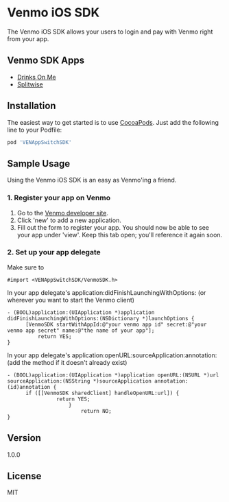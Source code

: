 Venmo iOS SDK
=========

The Venmo iOS SDK allows your users to login and pay with Venmo right from your app.

Venmo SDK Apps
----

* [Drinks On Me](https://github.com/venmo/drinks-on-me)
* [Splitwise](http://splitwise.com/)

Installation
----

The easiest way to get started is to use [CocoaPods](http://cocoapods.org/). Just add the following line to your Podfile:

```ruby
pod 'VENAppSwitchSDK'
```

Sample Usage
----
Using the Venmo iOS SDK is an easy as Venmo'ing a friend.

### 1. Register your app on Venmo
1. Go to the [Venmo developer site](https://venmo.com/account/settings/developers).
2. Click 'new' to add a new application.
3. Fill out the form to register your app. You should now be able to see your app under 'view'. Keep this tab open; you'll reference it again soon.

### 2. Set up your app delegate

Make sure to
```obj-c
#import <VENAppSwitchSDK/VenmoSDK.h>
```
In your app delegate's application:didFinishLaunchingWithOptions: (or wherever you want to start the Venmo client)
```obj-c
- (BOOL)application:(UIApplication *)application didFinishLaunchingWithOptions:(NSDictionary *)launchOptions {
      [VenmoSDK startWithAppId:@"your venmo app id" secret:@"your venmo app secret" name:@"the name of your app"];
          return YES;
}
```

In your app delegate's application:openURL:sourceApplication:annotation: (add the method if it doesn't already exist)
```obj-c
- (BOOL)application:(UIApplication *)application openURL:(NSURL *)url sourceApplication:(NSString *)sourceApplication annotation:(id)annotation {
      if ([[VenmoSDK sharedClient] handleOpenURL:url]) {
                return YES;
                    }
                        return NO;
}
```

Version
----

1.0.0

License
----

MIT
